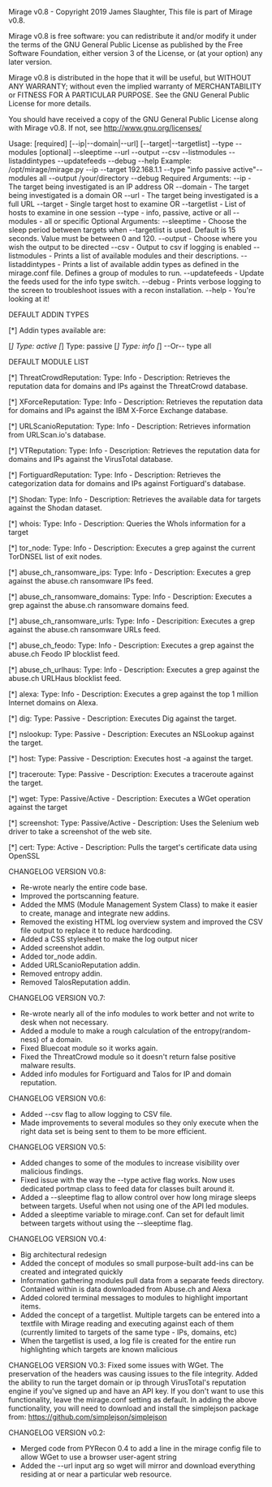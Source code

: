 Mirage v0.8 - Copyright 2019 James Slaughter,
This file is part of Mirage v0.8.

Mirage v0.8 is free software: you can redistribute it and/or modify
it under the terms of the GNU General Public License as published by
the Free Software Foundation, either version 3 of the License, or
(at your option) any later version.

Mirage v0.8 is distributed in the hope that it will be useful,
but WITHOUT ANY WARRANTY; without even the implied warranty of
MERCHANTABILITY or FITNESS FOR A PARTICULAR PURPOSE.  See the
GNU General Public License for more details.

You should have received a copy of the GNU General Public License
along with Mirage v0.8.  If not, see <http://www.gnu.org/licenses/>

Usage: [required] [--ip|--domain|--url] [--target|--targetlist] --type --modules [optional] --sleeptime --url --output --csv --listmodules --listaddintypes --updatefeeds --debug --help
Example: /opt/mirage/mirage.py --ip --target 192.168.1.1 --type "info passive active"--modules all --output /your/directory --debug
Required Arguments:
--ip - The target being investigated is an IP address
OR
--domain - The target being investigated is a domain
OR
--url - The target being investigated is a full URL
--target - Single target host to examine
OR
--targetlist - List of hosts to examine in one session
--type - info, passive, active or all
--modules - all or specific
Optional Arguments:
--sleeptime - Choose the sleep period between targets when --targetlist is used.  Default is 15 seconds.  Value must be between 0 and 120.
--output - Choose where you wish the output to be directed
--csv - Output to csv if logging is enabled
--listmodules - Prints a list of available modules and their descriptions.
--listaddintypes - Prints a list of available addin types as defined in the mirage.conf file.  Defines a group of modules to run.
--updatefeeds - Update the feeds used for the info type switch.
--debug - Prints verbose logging to the screen to troubleshoot issues with a recon installation.
--help - You're looking at it!

DEFAULT ADDIN TYPES

[*] Addin types available are:

[*] Type: active
[*] Type: passive
[*] Type: info
[*] --Or-- type all

DEFAULT MODULE LIST

[*] ThreatCrowdReputation: Type: Info - Description: Retrieves the reputation data for domains and IPs against the ThreatCrowd database.

[*] XForceReputation: Type: Info - Description: Retrieves the reputation data for domains and IPs against the IBM X-Force Exchange database.

[*] URLScanioReputation: Type: Info - Description: Retrieves information from URLScan.io's database.

[*] VTReputation: Type: Info - Description: Retrieves the reputation data for domains and IPs against the VirusTotal database.

[*] FortiguardReputation: Type: Info - Description: Retrieves the categorization data for domains and IPs against Fortiguard's database.

[*] Shodan: Type: Info - Description: Retrieves the available data for targets against the Shodan dataset.

[*] whois: Type: Info - Description: Queries the WhoIs information for a target

[*] tor_node: Type: Info - Description: Executes a grep against the current TorDNSEL list of exit nodes.

[*] abuse_ch_ransomware_ips: Type: Info - Description: Executes a grep against the abuse.ch ransomware IPs feed.

[*] abuse_ch_ransomware_domains: Type: Info - Description: Executes a grep against the abuse.ch ransomware domains feed.

[*] abuse_ch_ransomware_urls: Type: Info - Descripition: Executes a grep against the abuse.ch ransomware URLs feed.

[*] abuse_ch_feodo: Type: Info - Description: Executes a grep against the abuse.ch Feodo IP blocklist feed.

[*] abuse_ch_urlhaus: Type: Info - Description: Executes a grep against the abuse.ch URLHaus blocklist feed.

[*] alexa: Type: Info - Description: Executes a grep against the top 1 million Internet domains on Alexa.

[*] dig: Type: Passive - Description: Executes Dig against the target.

[*] nslookup: Type: Passive - Description: Executes an NSLookup against the target.

[*] host: Type: Passive - Description: Executes host -a against the target.

[*] traceroute: Type: Passive - Description: Executes a traceroute against the target.

[*] wget: Type: Passive/Active - Description: Executes a WGet operation against the target

[*] screenshot: Type: Passive/Active - Description: Uses the Selenium web driver to take a screenshot of the web site.

[*] cert: Type: Active - Description: Pulls the target's certificate data using OpenSSL

CHANGELOG VERSION V0.8:
- Re-wrote nearly the entire code base.
- Improved the portscanning feature.
- Added the MMS (Module Management System Class) to make it easier to create, manage and integrate new addins.
- Removed the existing HTML log overview system and improved the CSV file output to replace it to reduce hardcoding.
- Added a CSS stylesheet to make the log output nicer
- Added screenshot addin.
- Added tor_node addin.
- Added URLScanioReputation addin.
- Removed entropy addin.
- Removed TalosReputation addin.
 

CHANGELOG VERSION V0.7:
- Re-wrote nearly all of the info modules to work better and not write to desk when not necessary.
- Added a module to make a rough calculation of the entropy(random-ness) of a domain. 
- Fixed Bluecoat module so it works again.
- Fixed the ThreatCrowd module so it doesn't return false positive malware results.
- Added info modules for Fortiguard and Talos for IP and domain reputation.

CHANGELOG VERSION V0.6:
- Added --csv flag to allow logging to CSV file.
- Made improvements to several modules so they only execute when the right data set is being sent to them to be more efficient.


CHANGELOG VERSION V0.5:
- Added changes to some of the modules to increase visibility over malicious findings.
- Fixed issue with the way the --type active flag works.  Now uses dedicated portmap class to feed data for classes built around it.
- Added a --sleeptime flag to allow control over how long mirage sleeps between targets.  Useful when not using one of the API led  modules.
- Added a sleeptime variable to mirage.conf.  Can set for default limit between targets without using the --sleeptime flag.  

CHANGELOG VERSION V0.4:
- Big architectural redesign
- Added the concept of modules so small purpose-built add-ins can be created and integrated quickly
- Information gathering modules pull data from a separate feeds directory.  Contained within is data downloaded from Abuse.ch and Alexa
- Added colored terminal messages to modules to highlight important items.
- Added the concept of a targetlist.  Multiple targets can be entered into a textfile with Mirage reading and executing against each of them (currently limited to targets of the same type - IPs, domains, etc)
- When the targetlist is used, a log file is created for the entire run highlighting which targets are known malicious 

CHANGELOG VERSION V0.3:
Fixed some issues with WGet. The preservation of the headers was causing issues to the file integrity.
Added the ability to run the target domain or ip through VirusTotal's reputation engine if you've signed up and have an API key. If you don't want to use this functionality, leave the mirage.conf setting as default.
In adding the above functionality, you will need to download and install the simplejson package from: https://github.com/simplejson/simplejson

CHANGELOG VERSION v0.2:
- Merged code from PYRecon 0.4 to add a line in the mirage config file to allow WGet to use a browser user-agent string
- Added the --url input arg so wget will mirror and download everything residing at or near a particular web resource.
